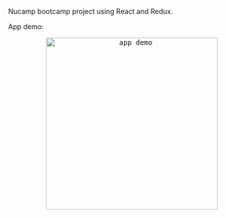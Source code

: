Nucamp bootcamp project using React and Redux.

App demo:

<div style="text-align:center">
  <kbd>
    <img width="350" alt="app demo" src="https://github.com/codecaviette/nucampsite/blob/master/public/assets/images/NuCamp-vid.mov">
  </kbd>
</div>
